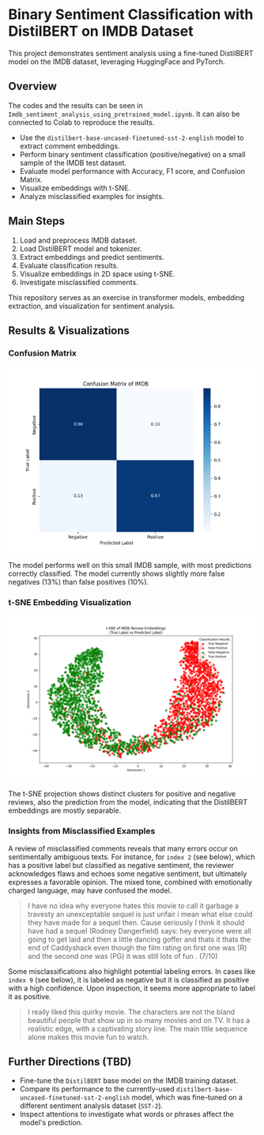 # Binary Sentiment Classification with DistilBERT on IMDB Dataset

This project demonstrates sentiment analysis using a fine-tuned DistilBERT model on the IMDB dataset, leveraging HuggingFace and PyTorch.

## Overview

The codes and the results can be seen in `Imdb_sentiment_analysis_using_pretrained_model.ipynb`. It can also be connected to Colab to reproduce the results.

- Use the `distilbert-base-uncased-finetuned-sst-2-english` model to extract comment embeddings.
- Perform binary sentiment classification (positive/negative) on a small sample of the IMDB test dataset.
- Evaluate model performance with Accuracy, F1 score, and Confusion Matrix.
- Visualize embeddings with t-SNE.
- Analyze misclassified examples for insights.   

## Main Steps

1. Load and preprocess IMDB dataset.
2. Load DistilBERT model and tokenizer.
3. Extract embeddings and predict sentiments.
4. Evaluate classification results.
5. Visualize embeddings in 2D space using t-SNE.
6. Investigate misclassified comments.

This repository serves as an exercise in transformer models, embedding extraction, and visualization for sentiment analysis.

## Results & Visualizations

### Confusion Matrix

![confusion matrix](images/confusion_matrix.png)

The model performs well on this small IMDB sample, with most predictions correctly classified. The model currently shows slightly more false negatives (13%) than false positives (10%).

### t-SNE Embedding Visualization

![t-sne plot](images/tsne_embeddings.png)

The t-SNE projection shows distinct clusters for positive and negative reviews, also the prediction from the model, indicating that the DistilBERT embeddings are mostly separable.

### Insights from Misclassified Examples

A review of misclassified comments reveals that many errors occur on sentimentally ambiguous texts. For instance, for `index 2` (see below), which has a positive label but classified as negative sentiment, the reviewer acknowledges flaws and echoes some negative sentiment, but ultimately expresses a favorable opinion. The mixed tone, combined with emotionally charged language, may have confused the model.

> I have no idea why everyone hates this movie to call it garbage a travesty an unexceptable sequel is just unfair i mean what else could they have made for a sequel then. Cause seriously I think it should have had a sequel (Rodney Dangerfield) says: hey everyone were all going to get laid and then a little dancing goffer and thats it thats the end of Caddyshack even though the film rating on first one was (R) and the second one was (PG) it was still lots of fun . (7/10)


Some misclassifications also highlight potential labeling errors. In cases like `index 9` (see below), it is labeled as negative but it is classified as positive with a high confidence. Upon inspection, it seems more appropriate to label it as positive.

> I really liked this quirky movie. The characters are not the bland beautiful people that show up in so many movies and on TV. It has a realistic edge, with a captivating story line. The main title sequence alone makes this movie fun to watch.

## Further Directions (TBD)

- Fine-tune the `DistilBERT` base model on the IMDB training dataset.
- Compare its performance to the currently-used `distilbert-base-uncased-finetuned-sst-2-english` model, which was fine-tuned on a different sentiment analysis dataset (`SST-2`).
- Inspect attentions to investigate what words or phrases affect the model's prediction.
